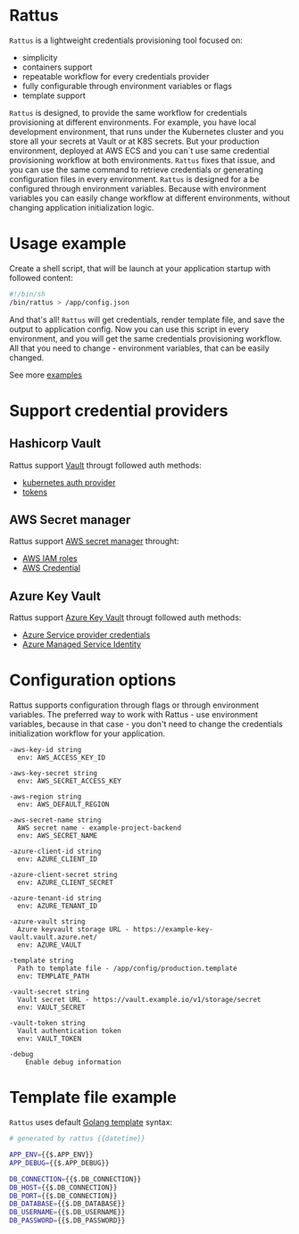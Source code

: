 # Rattus

```Rattus``` is a lightweight credentials provisioning tool focused on:

- simplicity
- containers support
- repeatable workflow for every credentials provider
- fully configurable through environment variables or flags
- template support

```Rattus``` is designed, to provide the same workflow for credentials provisioning at different environments. 
For example, you have local development environment, that runs under the Kubernetes cluster and you store all your secrets at Vault or at K8S secrets.
But your production environment, deployed at AWS ECS and you can`t use same credential provisioning workflow at both environments.
```Rattus``` fixes that issue, and you can use the same command to retrieve credentials or generating configuration files in every environment.
```Rattus``` is designed for a be configured through environment variables. Because with environment variables you can easily change workflow at different environments, without changing application initialization logic.

# Usage example

Create a shell script, that will be launch at your application startup with followed content:

```bash
#!/bin/sh
/bin/rattus > /app/config.json
```

And that's all! ``Rattus`` will get credentials, render template file, and save the output to application config.
Now you can use this script in every environment, and you will get the same credentials provisioning workflow. All that you need to change - environment variables, that can be easily changed.

See more [examples](https://github.com/rma945/rattus/examples)

# Support credential providers

## Hashicorp Vault

Rattus support [Vault](https://github.com/hashicorp/vault) througt followed auth methods: 

- [kubernetes auth provider](https://www.vaultproject.io/docs/auth/kubernetes/)
- [tokens](https://www.vaultproject.io/docs/concepts/tokens/)

## AWS Secret manager

Rattus support [AWS secret manager](https://aws.amazon.com/secrets-manager/) throught:

- [AWS IAM roles](https://docs.aws.amazon.com/IAM/latest/UserGuide/id_roles.html)
- [AWS Credential](https://docs.aws.amazon.com/general/latest/gr/aws-security-credentials.html)

## Azure Key Vault

Rattus support [Azure Key Vault](https://azure.microsoft.com/en-us/services/key-vault/) througt followed auth methods: 

- [Azure Service provider credentials](https://docs.microsoft.com/en-us/cli/azure/create-an-azure-service-principal-azure-cli?view=azure-cli-latest)
- [Azure Managed Service Identity](https://docs.microsoft.com/en-us/azure/active-directory/managed-identities-azure-resources/overview/)

# Configuration options

Rattus supports configuration through flags or through environment variables. The preferred way to work with Rattus - use environment variables, because in that case - you don't need to change the credentials initialization workflow for your application.

```
-aws-key-id string
  env: AWS_ACCESS_KEY_ID
  
-aws-key-secret string
  env: AWS_SECRET_ACCESS_KEY
  
-aws-region string
  env: AWS_DEFAULT_REGION
  
-aws-secret-name string
  AWS secret name - example-project-backend
  env: AWS_SECRET_NAME
  
-azure-client-id string
  env: AZURE_CLIENT_ID
  
-azure-client-secret string
  env: AZURE_CLIENT_SECRET
  
-azure-tenant-id string
  env: AZURE_TENANT_ID
  
-azure-vault string
  Azure keyvault storage URL - https://example-key-vault.vault.azure.net/
  env: AZURE_VAULT
 
-template string
  Path to template file - /app/config/production.template
  env: TEMPLATE_PATH
  
-vault-secret string
  Vault secret URL - https://vault.example.io/v1/storage/secret
  env: VAULT_SECRET
  
-vault-token string
  Vault authentication token
  env: VAULT_TOKEN

-debug
    Enable debug information
```

# Template file example

```Rattus``` uses default [Golang template](https://golang.org/pkg/text/template/) syntax:

```bash
# generated by rattus {{datetime}}

APP_ENV={{$.APP_ENV}}
APP_DEBUG={{$.APP_DEBUG}}

DB_CONNECTION={{$.DB_CONNECTION}}
DB_HOST={{$.DB_CONNECTION}}
DB_PORT={{$.DB_CONNECTION}}
DB_DATABASE={{$.DB_DATABASE}}
DB_USERNAME={{$.DB_USERNAME}}
DB_PASSWORD={{$.DB_PASSWORD}}
```